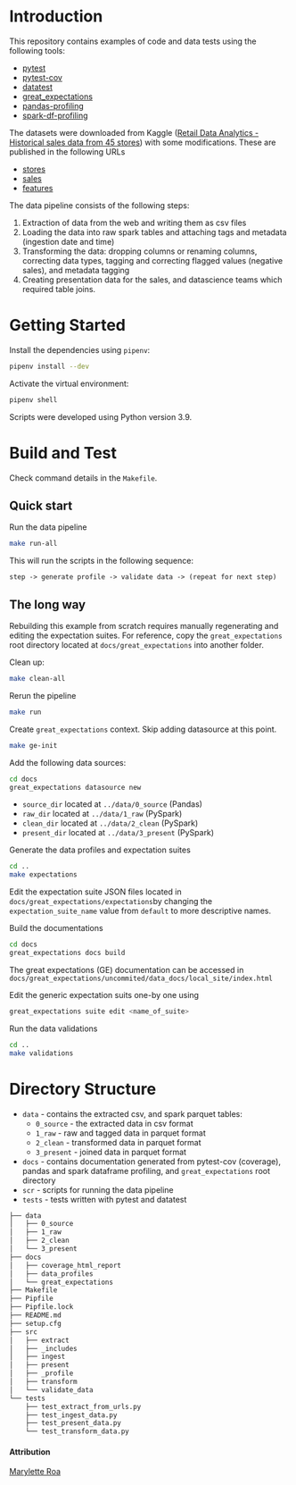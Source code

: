 # Introduction
This repository contains examples of code and data tests using the following tools:

- [pytest](https://docs.pytest.org/en/6.2.x/)
- [pytest-cov](https://pytest-cov.readthedocs.io/en/latest/)
- [datatest](https://datatest.readthedocs.io/en/latest/)
- [great_expectations](https://greatexpectations.io/)
- [pandas-profiling](https://pandas-profiling.github.io/pandas-profiling/docs/master/rtd/)
- [spark-df-profiling](https://github.com/julioasotodv/spark-df-profiling)


The datasets were downloaded from Kaggle ([Retail Data Analytics - Historical sales data from 45 stores](https://www.kaggle.com/manjeetsingh/retaildataset)) with some modifications. These are published in the following URLs

- [stores](https://docs.google.com/spreadsheets/d/e/2PACX-1vTuxA2NrdhAi9DDjDdOznMR1fnv1LiUhf2ztG0QqHAgc_gYK9log0XBZv0VjBB4zzFmGN0gzhD63B07/pubhtml)
- [sales](https://docs.google.com/spreadsheets/d/e/2PACX-1vRxhXER2cpZpyHf1q4Icfc7pT1WrNUR12EZvwa2FHGwuSzzgGr8uIbrtm5jyemvb6HMbfLO9JxUGgLn/pubhtml)
- [features](https://docs.google.com/spreadsheets/d/e/2PACX-1vQvWZRXlB3GMeJRnJQnylZK1G6JFH4oAg8dnNPuQITB0KHZIFO-6ku1hud6zFct3IoNpHINtY_XAiIY/pubhtml)

The data pipeline consists of the following steps:

1. Extraction of data from the web and writing them as csv files
2. Loading the data into raw spark tables and attaching tags and metadata (ingestion date and time)
3. Transforming the data: dropping columns or renaming columns, correcting data types, tagging and correcting flagged values (negative sales), and metadata tagging
4. Creating presentation data for the sales, and datascience teams which required table joins.

# Getting Started

Install the dependencies using `pipenv`:

```sh
pipenv install --dev
```

Activate the virtual environment:

```sh
pipenv shell
```

Scripts were developed using Python version 3.9.

# Build and Test

Check command details in the `Makefile`.

## Quick start

Run the data pipeline

```sh
make run-all
```

This will run the scripts in the following sequence:

```
step -> generate profile -> validate data -> (repeat for next step)
```

## The long way

Rebuilding this example from scratch requires manually regenerating and editing the expectation suites. For reference, copy the `great_expectations` root directory located at `docs/great_expectations` into another folder.

Clean up:

```sh
make clean-all
```

Rerun the pipeline
```sh
make run
```

Create `great_expectations` context. Skip adding datasource at this point.
```sh
make ge-init
```

Add the following data sources:

```sh
cd docs
great_expectations datasource new
```

- `source_dir` located at `../data/0_source` (Pandas)
- `raw_dir` located at `../data/1_raw` (PySpark)
- `clean_dir` located at `../data/2_clean` (PySpark)
- `present_dir` located at `../data/3_present` (PySpark)

Generate the data profiles and expectation suites
```sh
cd ..
make expectations
```

Edit the expectation suite JSON files located in `docs/great_expectations/expectations`by changing the `expectation_suite_name` value from `default` to more descriptive names.


Build the documentations

```sh
cd docs
great_expectations docs build
```

The great expectations (GE) documentation can be accessed in `docs/great_expectations/uncommited/data_docs/local_site/index.html`

Edit the generic expectation suits one-by one using

```sh
great_expectations suite edit <name_of_suite>
```

Run the data validations
```sh
cd ..
make validations
```

# Directory Structure
- `data` - contains the extracted csv, and spark parquet tables:
    - `0_source` - the extracted data in csv format
    - `1_raw` - raw and tagged data in parquet format
    - `2_clean` - transformed data in parquet format
    - `3_present` - joined data in parquet format
- `docs` - contains documentation generated from pytest-cov (coverage), pandas and spark dataframe profiling, and `great_expectations` root directory
- `scr` - scripts for running the data pipeline
- `tests` - tests written with pytest and datatest

```sh
├── data                                                                                     
│   ├── 0_source                                                                             
│   ├── 1_raw                                                                                
│   ├── 2_clean                                                                              
│   └── 3_present                                                                            
├── docs                                                                                     
│   ├── coverage_html_report                                                                 
│   ├── data_profiles                                                                        
│   └── great_expectations                                                                                                                               
├── Makefile                                                                                 
├── Pipfile                                                                                  
├── Pipfile.lock                                                                             
├── README.md                                                                                                                                                    
├── setup.cfg                                                                                
├── src                                                                                      
│   ├── extract                                                                              
│   ├── _includes                                                                            
│   ├── ingest                                                                               
│   ├── present                                                                              
│   ├── _profile                                                                             
│   ├── transform                                                                            
│   └── validate_data                                                                        
└── tests                                                                                    
    ├── test_extract_from_urls.py                                                            
    ├── test_ingest_data.py                                                                  
    ├── test_present_data.py                                                                 
    └── test_transform_data.py 
```

#### Attribution
[Marylette Roa](https://github.com/maryletteroa)